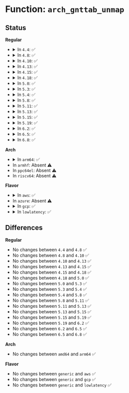 # Function: <code>arch_gnttab_unmap</code>

## Status
<b>Regular</b>
<ul>
<li>
<details>
<summary>In <code>4.4</code>: ✅</summary>

```c
void arch_gnttab_unmap(void *shared, long unsigned int nr_gframes);
```

**Collision:** Unique Global

**Inline:** No

**Transformation:** False

**Instances:**

```
In arch/x86/xen/grant-table.c (ffffffff81023d90)
Location: arch/x86/xen/grant-table.c:76
Inline: False
Direct callers:
  - drivers/xen/grant-table.c:gnttab_unmap_frames_v1
```
**Symbols:**

```
ffffffff81023d90-ffffffff81023dfb: arch_gnttab_unmap (STB_GLOBAL)
```
</details>
</li>
<li>
<details>
<summary>In <code>4.8</code>: ✅</summary>

```c
void arch_gnttab_unmap(void *shared, long unsigned int nr_gframes);
```

**Collision:** Unique Global

**Inline:** No

**Transformation:** False

**Instances:**

```
In arch/x86/xen/grant-table.c (ffffffff81023030)
Location: arch/x86/xen/grant-table.c:76
Inline: False
Direct callers:
  - drivers/xen/grant-table.c:gnttab_unmap_frames_v1
```
**Symbols:**

```
ffffffff81023030-ffffffff8102309b: arch_gnttab_unmap (STB_GLOBAL)
```
</details>
</li>
<li>
<details>
<summary>In <code>4.10</code>: ✅</summary>

```c
void arch_gnttab_unmap(void *shared, long unsigned int nr_gframes);
```

**Collision:** Unique Global

**Inline:** No

**Transformation:** False

**Instances:**

```
In arch/x86/xen/grant-table.c (ffffffff81023780)
Location: arch/x86/xen/grant-table.c:76
Inline: False
Direct callers:
  - drivers/xen/grant-table.c:gnttab_unmap_frames_v1
```
**Symbols:**

```
ffffffff81023780-ffffffff810237eb: arch_gnttab_unmap (STB_GLOBAL)
```
</details>
</li>
<li>
<details>
<summary>In <code>4.13</code>: ✅</summary>

```c
void arch_gnttab_unmap(void *shared, long unsigned int nr_gframes);
```

**Collision:** Unique Global

**Inline:** No

**Transformation:** False

**Instances:**

```
In arch/x86/xen/grant-table.c (ffffffff8101b460)
Location: arch/x86/xen/grant-table.c:76
Inline: False
Direct callers:
  - drivers/xen/grant-table.c:gnttab_unmap_frames_v1
```
**Symbols:**

```
ffffffff8101b460-ffffffff8101b4cc: arch_gnttab_unmap (STB_GLOBAL)
```
</details>
</li>
<li>
<details>
<summary>In <code>4.15</code>: ✅</summary>

```c
void arch_gnttab_unmap(void *shared, long unsigned int nr_gframes);
```

**Collision:** Unique Global

**Inline:** No

**Transformation:** False

**Instances:**

```
In arch/x86/xen/grant-table.c (ffffffff8101c0c0)
Location: arch/x86/xen/grant-table.c:98
Inline: False
Direct callers:
  - drivers/xen/grant-table.c:gnttab_unmap_frames_v2
  - drivers/xen/grant-table.c:gnttab_unmap_frames_v2
  - drivers/xen/grant-table.c:gnttab_unmap_frames_v1
```
**Symbols:**

```
ffffffff8101c0c0-ffffffff8101c13d: arch_gnttab_unmap (STB_GLOBAL)
```
</details>
</li>
<li>
<details>
<summary>In <code>4.18</code>: ✅</summary>

```c
void arch_gnttab_unmap(void *shared, long unsigned int nr_gframes);
```

**Collision:** Unique Global

**Inline:** No

**Transformation:** False

**Instances:**

```
In arch/x86/xen/grant-table.c (ffffffff8101cad0)
Location: arch/x86/xen/grant-table.c:98
Inline: False
Direct callers:
  - drivers/xen/grant-table.c:gnttab_unmap_frames_v2
  - drivers/xen/grant-table.c:gnttab_unmap_frames_v2
  - drivers/xen/grant-table.c:gnttab_unmap_frames_v1
```
**Symbols:**

```
ffffffff8101cad0-ffffffff8101cb4d: arch_gnttab_unmap (STB_GLOBAL)
```
</details>
</li>
<li>
<details>
<summary>In <code>5.0</code>: ✅</summary>

```c
void arch_gnttab_unmap(void *shared, long unsigned int nr_gframes);
```

**Collision:** Unique Global

**Inline:** No

**Transformation:** False

**Instances:**

```
In arch/x86/xen/grant-table.c (ffffffff8101c360)
Location: arch/x86/xen/grant-table.c:75
Inline: False
Direct callers:
  - drivers/xen/grant-table.c:gnttab_unmap_frames_v2
  - drivers/xen/grant-table.c:gnttab_unmap_frames_v2
  - drivers/xen/grant-table.c:gnttab_unmap_frames_v1
```
**Symbols:**

```
ffffffff8101c360-ffffffff8101c3dd: arch_gnttab_unmap (STB_GLOBAL)
```
</details>
</li>
<li>
<details>
<summary>In <code>5.3</code>: ✅</summary>

```c
void arch_gnttab_unmap(void *shared, long unsigned int nr_gframes);
```

**Collision:** Unique Global

**Inline:** No

**Transformation:** False

**Instances:**

```
In arch/x86/xen/grant-table.c (ffffffff8101dec0)
Location: arch/x86/xen/grant-table.c:75
Inline: False
Direct callers:
  - drivers/xen/grant-table.c:gnttab_unmap_frames_v2
  - drivers/xen/grant-table.c:gnttab_unmap_frames_v2
  - drivers/xen/grant-table.c:gnttab_unmap_frames_v1
```
**Symbols:**

```
ffffffff8101dec0-ffffffff8101df3e: arch_gnttab_unmap (STB_GLOBAL)
```
</details>
</li>
<li>
<details>
<summary>In <code>5.4</code>: ✅</summary>

```c
void arch_gnttab_unmap(void *shared, long unsigned int nr_gframes);
```

**Collision:** Unique Global

**Inline:** No

**Transformation:** False

**Instances:**

```
In arch/x86/xen/grant-table.c (ffffffff8101e840)
Location: arch/x86/xen/grant-table.c:75
Inline: False
Direct callers:
  - drivers/xen/grant-table.c:gnttab_unmap_frames_v2
  - drivers/xen/grant-table.c:gnttab_unmap_frames_v2
  - drivers/xen/grant-table.c:gnttab_unmap_frames_v1
```
**Symbols:**

```
ffffffff8101e840-ffffffff8101e8be: arch_gnttab_unmap (STB_GLOBAL)
```
</details>
</li>
<li>
<details>
<summary>In <code>5.8</code>: ✅</summary>

```c
void arch_gnttab_unmap(void *shared, long unsigned int nr_gframes);
```

**Collision:** Unique Global

**Inline:** No

**Transformation:** False

**Instances:**

```
In arch/x86/xen/grant-table.c (ffffffff81020dc0)
Location: arch/x86/xen/grant-table.c:74
Inline: False
Direct callers:
  - drivers/xen/grant-table.c:gnttab_unmap_frames_v2
  - drivers/xen/grant-table.c:gnttab_unmap_frames_v2
  - drivers/xen/grant-table.c:gnttab_unmap_frames_v1
```
**Symbols:**

```
ffffffff81020dc0-ffffffff81020e3e: arch_gnttab_unmap (STB_GLOBAL)
```
</details>
</li>
<li>
<details>
<summary>In <code>5.11</code>: ✅</summary>

```c
void arch_gnttab_unmap(void *shared, long unsigned int nr_gframes);
```

**Collision:** Unique Global

**Inline:** No

**Transformation:** False

**Instances:**

```
In arch/x86/xen/grant-table.c (ffffffff81021640)
Location: arch/x86/xen/grant-table.c:75
Inline: False
Direct callers:
  - drivers/xen/grant-table.c:gnttab_unmap_frames_v2
  - drivers/xen/grant-table.c:gnttab_unmap_frames_v2
  - drivers/xen/grant-table.c:gnttab_unmap_frames_v1
```
**Symbols:**

```
ffffffff81021640-ffffffff810216a4: arch_gnttab_unmap (STB_GLOBAL)
```
</details>
</li>
<li>
<details>
<summary>In <code>5.13</code>: ✅</summary>

```c
void arch_gnttab_unmap(void *shared, long unsigned int nr_gframes);
```

**Collision:** Unique Global

**Inline:** No

**Transformation:** False

**Instances:**

```
In arch/x86/xen/grant-table.c (ffffffff810239c0)
Location: arch/x86/xen/grant-table.c:75
Inline: False
Direct callers:
  - drivers/xen/grant-table.c:gnttab_unmap_frames_v2
  - drivers/xen/grant-table.c:gnttab_unmap_frames_v2
  - drivers/xen/grant-table.c:gnttab_unmap_frames_v1
```
**Symbols:**

```
ffffffff810239c0-ffffffff81023a24: arch_gnttab_unmap (STB_GLOBAL)
```
</details>
</li>
<li>
<details>
<summary>In <code>5.15</code>: ✅</summary>

```c
void arch_gnttab_unmap(void *shared, long unsigned int nr_gframes);
```

**Collision:** Unique Global

**Inline:** No

**Transformation:** False

**Instances:**

```
In arch/x86/xen/grant-table.c (ffffffff81027c60)
Location: arch/x86/xen/grant-table.c:75
Inline: False
Direct callers:
  - drivers/xen/grant-table.c:gnttab_unmap_frames_v2
  - drivers/xen/grant-table.c:gnttab_unmap_frames_v2
  - drivers/xen/grant-table.c:gnttab_unmap_frames_v1
```
**Symbols:**

```
ffffffff81027c60-ffffffff81027cc4: arch_gnttab_unmap (STB_GLOBAL)
```
</details>
</li>
<li>
<details>
<summary>In <code>5.19</code>: ✅</summary>

```c
void arch_gnttab_unmap(void *shared, long unsigned int nr_gframes);
```

**Collision:** Unique Global

**Inline:** No

**Transformation:** False

**Instances:**

```
In arch/x86/xen/grant-table.c (ffffffff8102c0e0)
Location: arch/x86/xen/grant-table.c:75
Inline: False
Direct callers:
  - drivers/xen/grant-table.c:gnttab_unmap_frames_v2
  - drivers/xen/grant-table.c:gnttab_unmap_frames_v2
  - drivers/xen/grant-table.c:gnttab_unmap_frames_v1
```
**Symbols:**

```
ffffffff8102c0e0-ffffffff8102c15c: arch_gnttab_unmap (STB_GLOBAL)
```
</details>
</li>
<li>
<details>
<summary>In <code>6.2</code>: ✅</summary>

```c
void arch_gnttab_unmap(void *shared, long unsigned int nr_gframes);
```

**Collision:** Unique Global

**Inline:** No

**Transformation:** False

**Instances:**

```
In arch/x86/xen/grant-table.c (ffffffff81033020)
Location: arch/x86/xen/grant-table.c:75
Inline: False
Direct callers:
  - drivers/xen/grant-table.c:gnttab_unmap_frames_v2
  - drivers/xen/grant-table.c:gnttab_unmap_frames_v2
  - drivers/xen/grant-table.c:gnttab_unmap_frames_v1
```
**Symbols:**

```
ffffffff81033020-ffffffff810330a1: arch_gnttab_unmap (STB_GLOBAL)
```
</details>
</li>
<li>
<details>
<summary>In <code>6.5</code>: ✅</summary>

```c
void arch_gnttab_unmap(void *shared, long unsigned int nr_gframes);
```

**Collision:** Unique Global

**Inline:** No

**Transformation:** False

**Instances:**

```
In arch/x86/xen/grant-table.c (ffffffff81032fc0)
Location: arch/x86/xen/grant-table.c:75
Inline: False
Direct callers:
  - drivers/xen/grant-table.c:gnttab_unmap_frames_v2
  - drivers/xen/grant-table.c:gnttab_unmap_frames_v2
  - drivers/xen/grant-table.c:gnttab_unmap_frames_v1
```
**Symbols:**

```
ffffffff81032fc0-ffffffff81033041: arch_gnttab_unmap (STB_GLOBAL)
```
</details>
</li>
<li>
<details>
<summary>In <code>6.8</code>: ✅</summary>

```c
void arch_gnttab_unmap(void *shared, long unsigned int nr_gframes);
```

**Collision:** Unique Global

**Inline:** No

**Transformation:** False

**Instances:**

```
In arch/x86/xen/grant-table.c (ffffffff810392f0)
Location: arch/x86/xen/grant-table.c:75
Inline: False
Direct callers:
  - drivers/xen/grant-table.c:gnttab_unmap_frames_v2
  - drivers/xen/grant-table.c:gnttab_unmap_frames_v2
  - drivers/xen/grant-table.c:gnttab_unmap_frames_v1
```
**Symbols:**

```
ffffffff810392f0-ffffffff8103935f: arch_gnttab_unmap (STB_GLOBAL)
```
</details>
</li>
</ul>
<b>Arch</b>
<ul>
<li>
<details>
<summary>In <code>arm64</code>: ✅</summary>

```c
void arch_gnttab_unmap(void *shared, long unsigned int nr_gframes);
```

**Collision:** Unique Global

**Inline:** No

**Transformation:** False

**Instances:**

```
In arch/arm/xen/grant-table.c (ffff8000100f0340)
Location: arch/arm/xen/grant-table.c:43
Inline: False
Direct callers:
  - drivers/xen/grant-table.c:gnttab_unmap_frames_v2
  - drivers/xen/grant-table.c:gnttab_unmap_frames_v2
  - drivers/xen/grant-table.c:gnttab_unmap_frames_v1
```
**Symbols:**

```
ffff8000100f0340-ffff8000100f0358: arch_gnttab_unmap (STB_GLOBAL)
```
</details>
</li>
<li>
In <code>armhf</code>: Absent ⚠️
</li>
<li>
In <code>ppc64el</code>: Absent ⚠️
</li>
<li>
In <code>riscv64</code>: Absent ⚠️
</li>
</ul>
<b>Flavor</b>
<ul>
<li>
<details>
<summary>In <code>aws</code>: ✅</summary>

```c
void arch_gnttab_unmap(void *shared, long unsigned int nr_gframes);
```

**Collision:** Unique Global

**Inline:** No

**Transformation:** False

**Instances:**

```
In arch/x86/xen/grant-table.c (ffffffff8101e850)
Location: arch/x86/xen/grant-table.c:75
Inline: False
Direct callers:
  - drivers/xen/grant-table.c:gnttab_unmap_frames_v2
  - drivers/xen/grant-table.c:gnttab_unmap_frames_v2
  - drivers/xen/grant-table.c:gnttab_unmap_frames_v1
```
**Symbols:**

```
ffffffff8101e850-ffffffff8101e8ce: arch_gnttab_unmap (STB_GLOBAL)
```
</details>
</li>
<li>
In <code>azure</code>: Absent ⚠️
</li>
<li>
<details>
<summary>In <code>gcp</code>: ✅</summary>

```c
void arch_gnttab_unmap(void *shared, long unsigned int nr_gframes);
```

**Collision:** Unique Global

**Inline:** No

**Transformation:** False

**Instances:**

```
In arch/x86/xen/grant-table.c (ffffffff8101e800)
Location: arch/x86/xen/grant-table.c:75
Inline: False
Direct callers:
  - drivers/xen/grant-table.c:gnttab_unmap_frames_v2
  - drivers/xen/grant-table.c:gnttab_unmap_frames_v2
  - drivers/xen/grant-table.c:gnttab_unmap_frames_v1
```
**Symbols:**

```
ffffffff8101e800-ffffffff8101e87e: arch_gnttab_unmap (STB_GLOBAL)
```
</details>
</li>
<li>
<details>
<summary>In <code>lowlatency</code>: ✅</summary>

```c
void arch_gnttab_unmap(void *shared, long unsigned int nr_gframes);
```

**Collision:** Unique Global

**Inline:** No

**Transformation:** False

**Instances:**

```
In arch/x86/xen/grant-table.c (ffffffff8101ea50)
Location: arch/x86/xen/grant-table.c:75
Inline: False
Direct callers:
  - drivers/xen/grant-table.c:gnttab_unmap_frames_v2
  - drivers/xen/grant-table.c:gnttab_unmap_frames_v2
  - drivers/xen/grant-table.c:gnttab_unmap_frames_v1
```
**Symbols:**

```
ffffffff8101ea50-ffffffff8101eace: arch_gnttab_unmap (STB_GLOBAL)
```
</details>
</li>
</ul>

## Differences
<b>Regular</b>
<ul>
<li>
No changes between <code>4.4</code> and <code>4.8</code> ✅
</li>
<li>
No changes between <code>4.8</code> and <code>4.10</code> ✅
</li>
<li>
No changes between <code>4.10</code> and <code>4.13</code> ✅
</li>
<li>
No changes between <code>4.13</code> and <code>4.15</code> ✅
</li>
<li>
No changes between <code>4.15</code> and <code>4.18</code> ✅
</li>
<li>
No changes between <code>4.18</code> and <code>5.0</code> ✅
</li>
<li>
No changes between <code>5.0</code> and <code>5.3</code> ✅
</li>
<li>
No changes between <code>5.3</code> and <code>5.4</code> ✅
</li>
<li>
No changes between <code>5.4</code> and <code>5.8</code> ✅
</li>
<li>
No changes between <code>5.8</code> and <code>5.11</code> ✅
</li>
<li>
No changes between <code>5.11</code> and <code>5.13</code> ✅
</li>
<li>
No changes between <code>5.13</code> and <code>5.15</code> ✅
</li>
<li>
No changes between <code>5.15</code> and <code>5.19</code> ✅
</li>
<li>
No changes between <code>5.19</code> and <code>6.2</code> ✅
</li>
<li>
No changes between <code>6.2</code> and <code>6.5</code> ✅
</li>
<li>
No changes between <code>6.5</code> and <code>6.8</code> ✅
</li>
</ul>
<b>Arch</b>
<ul>
<li>
No changes between <code>amd64</code> and <code>arm64</code> ✅
</li>
</ul>
<b>Flavor</b>
<ul>
<li>
No changes between <code>generic</code> and <code>aws</code> ✅
</li>
<li>
No changes between <code>generic</code> and <code>gcp</code> ✅
</li>
<li>
No changes between <code>generic</code> and <code>lowlatency</code> ✅
</li>
</ul>
